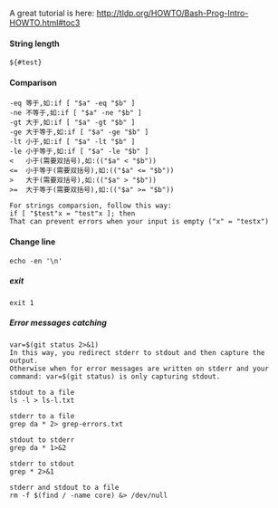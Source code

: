 A great tutorial is here: http://tldp.org/HOWTO/Bash-Prog-Intro-HOWTO.html#toc3


#### String length  
    ${#test}
    
#### Comparison
    -eq 等于,如:if [ "$a" -eq "$b" ]   
    -ne 不等于,如:if [ "$a" -ne "$b" ]   
    -gt 大于,如:if [ "$a" -gt "$b" ]   
    -ge 大于等于,如:if [ "$a" -ge "$b" ]   
    -lt 小于,如:if [ "$a" -lt "$b" ]   
    -le 小于等于,如:if [ "$a" -le "$b" ]   
    <   小于(需要双括号),如:(("$a" < "$b"))   
    <=  小于等于(需要双括号),如:(("$a" <= "$b"))   
    >   大于(需要双括号),如:(("$a" > "$b"))   
    >=  大于等于(需要双括号),如:(("$a" >= "$b"))  
    
    For strings comparsion, follow this way: 
    if [ "$test"x = "test"x ]; then
    That can prevent errors when your input is empty ("x" = "testx")

#### Change line
    echo -en '\n'
    
##### exit
    exit 1
    
##### Error messages catching
    var=$(git status 2>&1)
    In this way, you redirect stderr to stdout and then capture the output.
    Otherwise when for error messages are written on stderr and your command: var=$(git status) is only capturing stdout.
    
    stdout to a file
    ls -l > ls-l.txt
    
    stderr to a file
    grep da * 2> grep-errors.txt
    
    stdout to stderr
    grep da * 1>&2 
    
    stderr to stdout
    grep * 2>&1
    
    stderr and stdout to a file
    rm -f $(find / -name core) &> /dev/null 
    
#####
